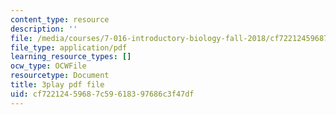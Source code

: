 ```yaml
---
content_type: resource
description: ''
file: /media/courses/7-016-introductory-biology-fall-2018/cf72212459687c59618397686c3f47df_apP5SWitnyw.pdf
file_type: application/pdf
learning_resource_types: []
ocw_type: OCWFile
resourcetype: Document
title: 3play pdf file
uid: cf722124-5968-7c59-6183-97686c3f47df
---
```

